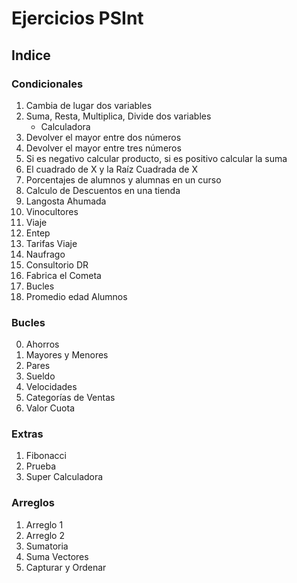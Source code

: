 # Ejercicios PSInt

## Indice

### Condicionales

1. Cambia de lugar dos variables
2. Suma, Resta, Multiplica, Divide dos variables
    * Calculadora
3. Devolver el mayor entre dos números
4. Devolver el mayor entre tres números
5. Si es negativo calcular producto, si es positivo calcular la suma
6. El cuadrado de X y la Raíz Cuadrada de X
7. Porcentajes de alumnos y alumnas en un curso
8. Calculo de Descuentos en una tienda
9. Langosta Ahumada
10. Vinocultores
11. Viaje
12. Entep
13. Tarifas Viaje
14. Naufrago
15. Consultorio DR
16. Fabrica el Cometa
17. Bucles
18. Promedio edad Alumnos

### Bucles
0. Ahorros
1. Mayores y Menores
2. Pares
3. Sueldo
4. Velocidades
5. Categorías de Ventas
6. Valor Cuota

### Extras
1. Fibonacci
2. Prueba
3. Super Calculadora

### Arreglos
1. Arreglo 1
1. Arreglo 2
1. Sumatoria
1. Suma Vectores
1. Capturar y Ordenar
